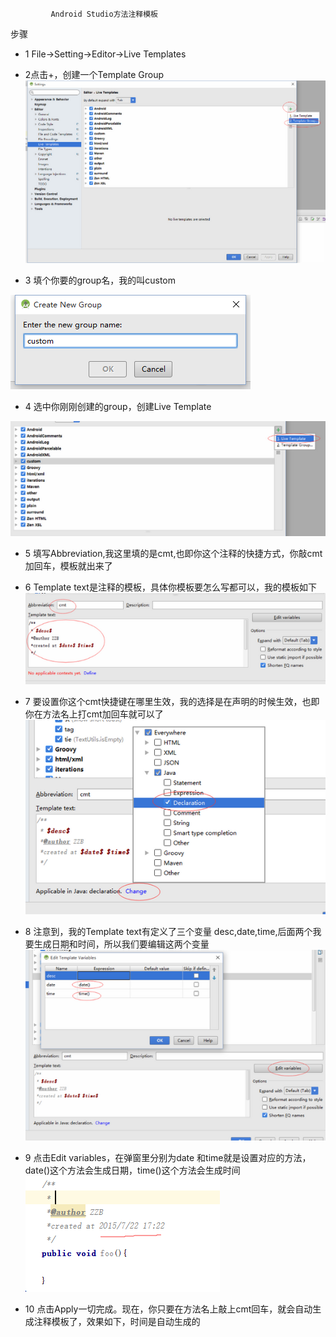              Android Studio方法注释模板

步骤

* 1 File->Setting->Editor->Live Templates

* 2点击+，创建一个Template Group
![](https://github.com/2402091500/android_doc/blob/master/2.png)

* 3 填个你要的group名，我的叫custom

![](https://github.com/2402091500/android_doc/blob/master/3.png)
* 4 选中你刚刚创建的group，创建Live Template

![](https://github.com/2402091500/android_doc/blob/master/4.png)
* 5 填写Abbreviation,我这里填的是cmt,也即你这个注释的快捷方式，你敲cmt加回车，模板就出来了

* 6 Template text是注释的模板，具体你模板要怎么写都可以，我的模板如下
![](https://github.com/2402091500/android_doc/blob/master/6.png)

* 7 要设置你这个cmt快捷键在哪里生效，我的选择是在声明的时候生效，也即你在方法名上打cmt加回车就可以了
![](https://github.com/2402091500/android_doc/blob/master/7.png)

* 8 注意到，我的Template text有定义了三个变量 desc,date,time,后面两个我要生成日期和时间，所以我们要编辑这两个变量
![](https://github.com/2402091500/android_doc/blob/master/8.png)
* 9 点击Edit variables，在弹窗里分别为date 和time就是设置对应的方法，date()这个方法会生成日期，time()这个方法会生成时间
![](https://github.com/2402091500/android_doc/blob/master/9.png)

* 10 点击Apply一切完成。现在，你只要在方法名上敲上cmt回车，就会自动生成注释模板了，效果如下，时间是自动生成的


